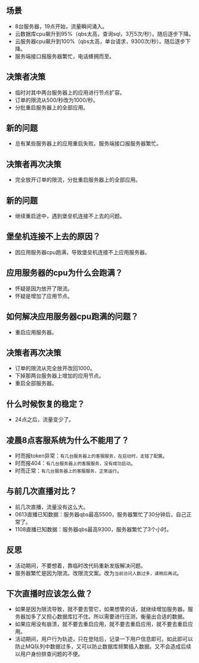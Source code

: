 ## 场景
* 8台服务器，19点开始，流量瞬间涌入。
* 云数据库cpu飙升到95%（qbs太高，查询sql，3万5次/秒）。随后逐步下降。
* 云服务器cpu飙升到100%（qbs太高，单台请求，9300次/秒）。随后逐步下降。
* 服务端接口报服务器繁忙，电话蜂拥而至。

## 决策者决策
* 临时对其中两台服务器上的应用进行节点扩容。
* 订单的限流从500/秒改为1000/秒。
* 分批重启服务器上的全部应用。

## 新的问题
* 总有某些服务器上的应用重启失败。服务端接口报服务器繁忙。

## 决策者再次决策
* 完全放开订单的限流，分批重启服务器上的全部应用。

## 新的问题
* 继续重启途中，遇到堡垒机连接不上去的问题。

## 堡垒机连接不上去的原因？
* 因应用服务器cpu跑满，导致堡垒机连接不上应用服务器。

## 应用服务器的cpu为什么会跑满？
* 怀疑是因为放开了限流。
* 怀疑是增加了应用节点。

## 如何解决应用服务器cpu跑满的问题？
* 重启应用服务器。

## 决策者再次决策
* 订单的限流从完全放开改回1000。
* 下掉那两台服务器上增加的应用节点。
* 重启全部服务器。

## 什么时候恢复的稳定？
* 24点之后，流量变少了。

## 凌晨8点客服系统为什么不能用了？
* 时而报token异常：`有几台服务器上的客服服务，在启动时，走错了配置`。
* 时而报404：`有几台服务器上的客服服务，没有成功启动`。
* 时而正常：`有几台服务器上的客服服务，正常运行`。

## 与前几次直播对比？
* 前几次直播，流量没有这么大。
* 0613直播已知数据：服务器qbs最高5500，服务器繁忙了30分钟后，自己正常了。
* 1108直播已知数据：服务器qbs最高9300，服务器繁忙了3个小时。

## 反思
* 活动期间，不要想着，靠临时改代码重新发版解决问题。
* 服务器繁忙是因为限流。改限流文案。改为`当前访问人数过多，请稍后再试`。

## 下次直播时应该怎么做？
* 如果是因为限流导致，就不要去管它，如果想管的话，就继续增加服务器。服务器加多了又担心数据库扛不住。所以需要进行压测，衡量出合适的数据。
* 如果应用没有崩溃，就不要去重启应用，就不要去重启应用，就不要去重启应用。
* 活动期间，用户行为轨迹，只在登陆后，记录一下用户信息即可。如此即可以防止MQ队列中数据过多，又可以防止数据库频繁插入数据。又不会造成后续以用户身份排查问题的不便。
